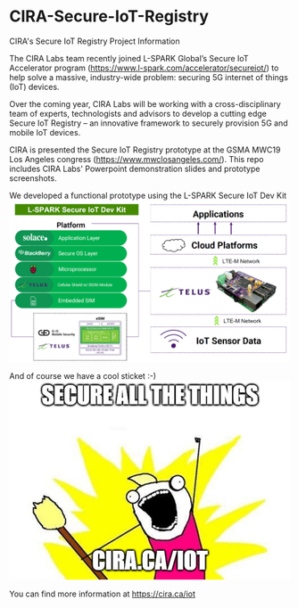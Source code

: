 # CIRA-Secure-IoT-Registry
CIRA's Secure IoT Registry Project Information

The CIRA Labs team recently joined L-SPARK Global’s Secure IoT Accelerator program (https://www.l-spark.com/accelerator/secureiot/) to help solve a massive, industry-wide problem: securing 5G internet of things (IoT) devices.

Over the coming year, CIRA Labs will be working with a cross-disciplinary team of experts, technologists and advisors to develop a cutting edge Secure IoT Registry – an innovative framework to securely provision 5G and mobile IoT devices.

CIRA is presented the Secure IoT Registry prototype at the GSMA MWC19 Los Angeles congress (https://www.mwclosangeles.com/).  This repo includes CIRA Labs' Powerpoint demonstration slides and prototype screenshots.

We developed a functional prototype using the L-SPARK Secure IoT Dev Kit
![L-SPARK Secure IoT DEv Kit](/images/LSPARKDEVKIT.png)

And of course we have a cool sticket :-)
![CIRA Secure all the things](/images/iot-sticker_191010.jpg)

You can find more information at https://cira.ca/iot
